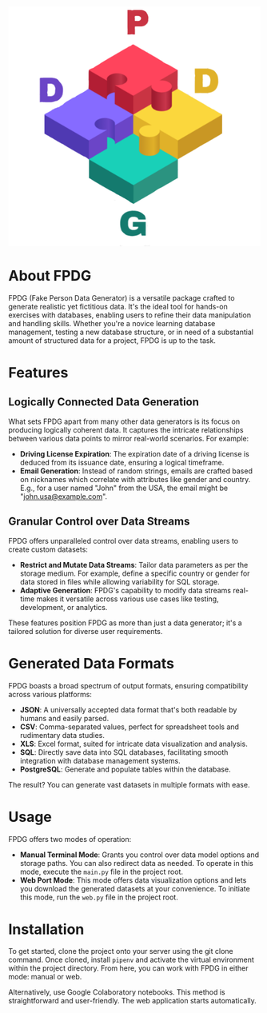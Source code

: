 <p align="center">
  <img src="./logo.png" alt="DPDG">
</p>

# About FPDG
FPDG (Fake Person Data Generator) is a versatile package crafted to generate realistic yet fictitious data. It's the ideal tool for hands-on exercises with databases, enabling users to refine their data manipulation and handling skills. Whether you're a novice learning database management, testing a new database structure, or in need of a substantial amount of structured data for a project, FPDG is up to the task.

# Features

## Logically Connected Data Generation
What sets FPDG apart from many other data generators is its focus on producing logically coherent data. It captures the intricate relationships between various data points to mirror real-world scenarios. For example:

- **Driving License Expiration**: The expiration date of a driving license is deduced from its issuance date, ensuring a logical timeframe.
- **Email Generation**: Instead of random strings, emails are crafted based on nicknames which correlate with attributes like gender and country. E.g., for a user named "John" from the USA, the email might be "john.usa@example.com".

## Granular Control over Data Streams
FPDG offers unparalleled control over data streams, enabling users to create custom datasets:

- **Restrict and Mutate Data Streams**: Tailor data parameters as per the storage medium. For example, define a specific country or gender for data stored in files while allowing variability for SQL storage.
- **Adaptive Generation**: FPDG's capability to modify data streams real-time makes it versatile across various use cases like testing, development, or analytics.

These features position FPDG as more than just a data generator; it's a tailored solution for diverse user requirements.

# Generated Data Formats
FPDG boasts a broad spectrum of output formats, ensuring compatibility across various platforms:

- **JSON**: A universally accepted data format that's both readable by humans and easily parsed.
- **CSV**: Comma-separated values, perfect for spreadsheet tools and rudimentary data studies.
- **XLS**: Excel format, suited for intricate data visualization and analysis.
- **SQL**: Directly save data into SQL databases, facilitating smooth integration with database management systems.
- **PostgreSQL**: Generate and populate tables within the database.

The result? You can generate vast datasets in multiple formats with ease.

# Usage

FPDG offers two modes of operation:
 
- **Manual Terminal Mode**: Grants you control over data model options and storage paths. You can also redirect data as needed. To operate in this mode, execute the `main.py` file in the project root.
- **Web Port Mode**: This mode offers data visualization options and lets you download the generated datasets at your convenience. To initiate this mode, run the `web.py` file in the project root.

# Installation
To get started, clone the project onto your server using the git clone command. Once cloned, install `pipenv` and activate the virtual environment within the project directory. From here, you can work with FPDG in either mode: manual or web.

Alternatively, use Google Colaboratory notebooks. This method is straightforward and user-friendly. The web application starts automatically.
